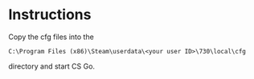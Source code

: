 # Instructions

Copy the cfg files into the

```C:\Program Files (x86)\Steam\userdata\<your user ID>\730\local\cfg```

directory and start CS Go.